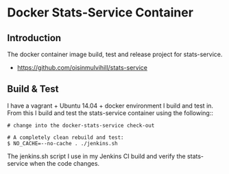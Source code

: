 Docker Stats-Service Container
==============================

Introduction
------------

The docker container image build, test and release project for stats-service.

 - https://github.com/oisinmulvihill/stats-service


Build & Test
------------

I have a vagrant + Ubuntu 14.04 + docker environment I build and test in. From
this I build and test the stats-service container using the following::

    # change into the docker-stats-service check-out

    # A completely clean rebuild and test:
    $ NO_CACHE=--no-cache . ./jenkins.sh

The jenkins.sh script I use in my Jenkins CI build and verify the stats-service
when the code changes.

